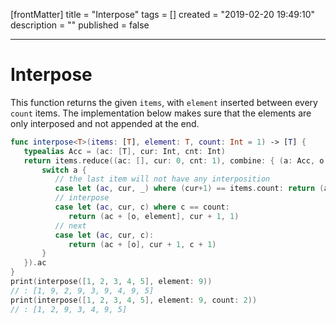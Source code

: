 [frontMatter]
title = "Interpose"
tags = []
created = "2019-02-20 19:49:10"
description = ""
published = false

---

# Interpose

This function returns the given `items`, with `element` inserted between
every `count` items. The implementation below makes sure that the
elements are only interposed and not appended at the end.

``` Swift
func interpose<T>(items: [T], element: T, count: Int = 1) -> [T] {
   typealias Acc = (ac: [T], cur: Int, cnt: Int)
   return items.reduce((ac: [], cur: 0, cnt: 1), combine: { (a: Acc, o: T) -> Acc in 
       switch a {
          // the last item will not have any interposition
          case let (ac, cur, _) where (cur+1) == items.count: return (ac + [o], 0, 0)
          // interpose
          case let (ac, cur, c) where c == count:
             return (ac + [o, element], cur + 1, 1)
          // next
          case let (ac, cur, c):
             return (ac + [o], cur + 1, c + 1)
       }
   }).ac
}
print(interpose([1, 2, 3, 4, 5], element: 9))
// : [1, 9, 2, 9, 3, 9, 4, 9, 5]
print(interpose([1, 2, 3, 4, 5], element: 9, count: 2))
// : [1, 2, 9, 3, 4, 9, 5]
```
